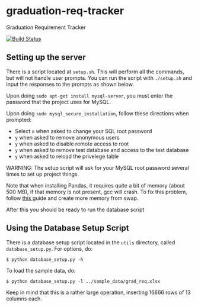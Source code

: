 # graduation-req-tracker
Graduation Requirement Tracker

[![Build Status](https://travis-ci.org/stuy-tetrabyte/graduation-req-tracker.svg?branch=feature-backend)](https://travis-ci.org/stuy-tetrabyte/graduation-req-tracker)

## Setting up the server

There is a script located at `setup.sh`. This will perform all the commands, but
will not handle user prompts. You can run the script with `./setup.sh` and input
the responses to the prompts as shown below.

Upon doing `sudo apt-get install mysql-server`, you must enter the password that
the project uses for MySQL.

Upon doing `sudo mysql_secure_installation`, follow these directions when
prompted:

- Select `n` when asked to change your SQL root password
- `y` when asked to remove anonymous users
- `y` when asked to disable remote access to root
- `y` when asked to remove test database and access to the test database
- `y` when asked to reload the privelege table

WARNING: The setup script will ask for your MySQL root password several times to
set up project things.

Note that when installing Pandas, it requires quite a bit of memory (about 500
MB), if that memory is not present, gcc will crash. To fix this problem, follow
[ this ]( http://ze.phyr.us/pandas-memory-crash/ ) guide and create more memory
from swap.

After this you should be ready to run the database script

## Using the Database Setup Script

There is a database setup script located in the `utils` directory, called
`database_setup.py`. For options, do:

```
$ python database_setup.py -h
```

To load the sample data, do:
```
$ python database_setup.py -l ../sample_data/grad_req.xlsx
```

Keep in mind that this is a rather large operation, inserting 16666 rows of 13
columns each.


